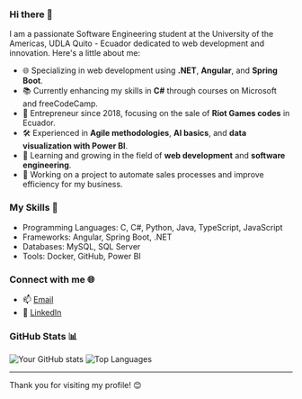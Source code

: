 ### Hi there 👋

I am a passionate Software Engineering student at the University of the Americas, UDLA Quito - Ecuador dedicated to web development and innovation. Here's a little about me:

- 🌐 Specializing in web development using **.NET**, **Angular**, and **Spring Boot**.
- 📚 Currently enhancing my skills in **C#** through courses on Microsoft and freeCodeCamp.
- 💼 Entrepreneur since 2018, focusing on the sale of **Riot Games codes** in Ecuador.
- 🛠️ Experienced in **Agile methodologies**, **AI basics**, and **data visualization with Power BI**.
- 🌱 Learning and growing in the field of **web development** and **software engineering**.
- 🚀 Working on a project to automate sales processes and improve efficiency for my business.

### My Skills 🧰
- Programming Languages: C, C#, Python, Java, TypeScript, JavaScript
- Frameworks: Angular, Spring Boot, .NET
- Databases: MySQL, SQL Server
- Tools: Docker, GitHub, Power BI

### Connect with me 🌐
- 📫 [Email](mailto:oscar.albuja@udla.edu.ec)
- 💼 [LinkedIn](https://www.linkedin.com/in/oscar-albuja-3a937213b/)


### GitHub Stats 📊
![Your GitHub stats](https://github-readme-stats.vercel.app/api?username=OAlbuja&show_icons=true&theme=radical)
![Top Languages](https://github-readme-stats.vercel.app/api/top-langs/?username=OAlbuja&layout=compact&theme=radical)

---

Thank you for visiting my profile! 😊
